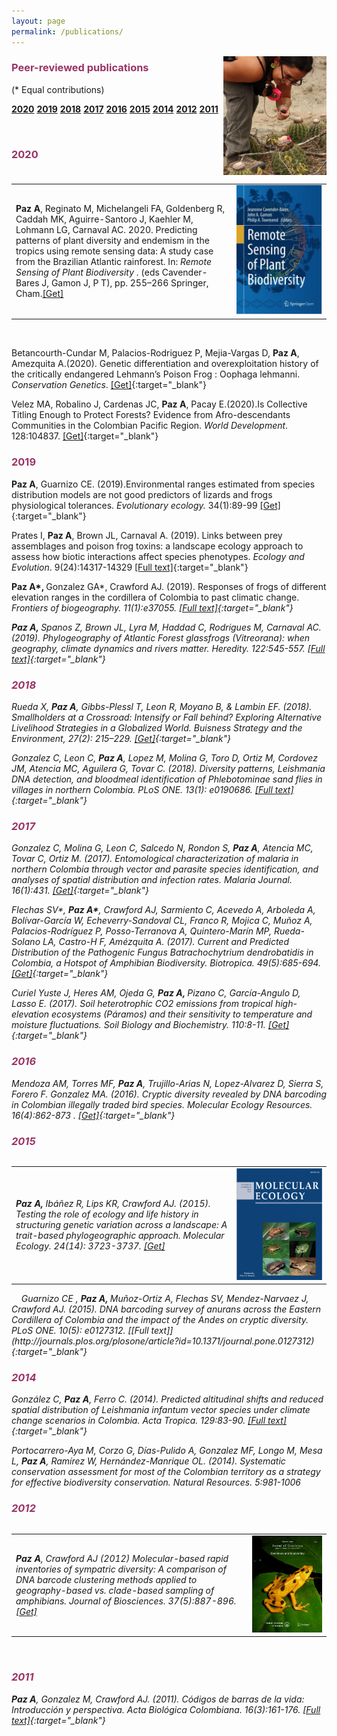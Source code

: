 ```yaml
---
layout: page
permalink: /publications/
---
```

<img style="float: right;" src="/images/melocactus.png" height="190">

<h3><strong><span style="color: #993366;"> Peer-reviewed publications</span></strong></h3> 
(* Equal contributions) 
&nbsp; 
  
  
**<a href="#2020">2020</a>**
**<a href="#2019">2019</a>**
**<a href="#2018">2018</a>**
**<a href="#2017">2017</a>**
**<a href="#2016">2016</a>**
**<a href="#2015">2015</a>**
**<a href="#2014">2014</a>**
**<a href="#2012">2012</a>**
**<a href="#2011">2011</a>**<br>  

&nbsp; &nbsp;
 

<a name="2020"></a>
<h3><strong><span style="color: #993366;">2020 </span></strong></h3>  
<table align="left">
  <tr><td style="width:70%;height:100%;vertical-align: middle;"><strong>Paz A</strong>, Reginato M, Michelangeli FA, Goldenberg R, Caddah MK, Aguirre-Santoro J, Kaehler M, Lohmann LG, Carnaval AC. 2020. Predicting patterns of plant diversity and endemism in the tropics using remote sensing data: A study case from the Brazilian Atlantic rainforest. In:<i> Remote Sensing of Plant Biodiversity </i>. (eds Cavender-Bares J, Gamon J, P T), pp. 255–266 Springer, Cham.<a href="https://link.springer.com/chapter/10.1007/978-3-030-33157-3_11" target="_blank">[Get]</a></td><td style="height:90%;vertical-align: middle;"><img src="/images/book_RSplants.png" alt="cover"/></td></tr>
</table>
<br>  
&nbsp; &nbsp;  

Betancourth-Cundar M, Palacios-Rodriguez P, Mejia-Vargas D, <strong>Paz A</strong>, Amezquita A.(2020). Genetic differentiation and overexploitation history of the critically endangered Lehmann’s Poison Frog : Oophaga lehmanni. <i>Conservation Genetics</i>. [[Get]](https://link.springer.com/article/10.1007%2Fs10592-020-01262-w){:target="_blank"}

<span lang="ES">Velez MA, Robalino J, Cardenas JC, <strong>Paz A</strong>, Pacay E.(2020).</span>Is Collective Titling Enough to Protect Forests? Evidence from Afro-descendants Communities in the Colombian Pacific Region. <i>World Development</i>. 128:104837. [[Get]](https://www.sciencedirect.com/science/article/pii/S0305750X19304863?dgcid=coauthor&amp;fbclid=IwAR3_2VE5mpYfSoeiTJwEysEGrzOSHdIL15MFwEvnfvGEhJuJ3Z-q7xnt8Yo){:target="_blank"}

<a name="2019"></a>
<h3><strong><span style="color: #993366;">2019</span></strong></h3>

<b>Paz A</b>, <b></b>Guarnizo CE. (2019).<b></b>Environmental ranges estimated from species distribution models are not good predictors of lizards and frogs physiological tolerances. <i>Evolutionary ecology. </i>34(1):89-99 [[Get]](https://link.springer.com/article/10.1007/s10682-019-10022-3){:target="_blank"}

Prates I, <strong>Paz A</strong>, Brown JL, Carnaval A. (2019). Links between prey assemblages and poison frog toxins: a landscape ecology approach to assess how biotic interactions affect species phenotypes. <em>Ecology and Evolution</em>. 9(24):14317-14329 [[Full text]](https://onlinelibrary.wiley.com/doi/full/10.1002/ece3.5867?utm_campaign=Feed%3A+EcologyAndEvolution+%28Ecology+and+Evolution%29&amp;af=R&amp;utm_medium=feed&amp;utm_content=FeedBurner&amp;utm_source=feedburner){:target="_blank"}

<b><span lang="ES">Paz A*, </span></b><span lang="ES">Gonzalez GA*, Crawford AJ. </span>(2019). Responses of frogs of different elevation ranges in the cordillera of Colombia to past climatic change. <i> Frontiers of biogeography. 11(1):e37055. [[Full text]](https://escholarship.org/uc/item/32g8q7x3){:target="_blank"}

<strong>Paz A, </strong>Spanos Z, Brown JL, Lyra M, Haddad C, Rodrigues M, Carnaval AC. (2019). Phylogeography of Atlantic Forest glassfrogs (<em>Vitreorana</em>): when geography, climate dynamics and rivers matter. <em>Heredity. 122:545-557.</em> [[Full text]](https://rdcu.be/9Y1T){:target="_blank"}

<a name="2018"></a>
<h3><strong><span style="color: #993366;">2018</span></strong></h3>

Rueda X, <strong>Paz A</strong>, Gibbs-Plessl T, Leon R, Moyano B, &amp; Lambin EF. (2018). Smallholders at a Crossroad: Intensify or Fall behind? Exploring Alternative Livelihood Strategies in a Globalized World. <i>Buisness Strategy and the Environment</i>, 27(2): 215–229. [[Get]](http://onlinelibrary.wiley.com/doi/10.1002/bse.2011/full){:target="_blank"}

Gonzalez C, Leon C, <strong>Paz A</strong>, Lopez M, Molina G, Toro D, Ortiz M, Cordovez JM, Atencia MC, Aguilera G, Tovar C. (2018). Diversity patterns, <em>Leishmania</em> DNA detection, and bloodmeal identification of Phlebotominae sand flies in villages in northern Colombia. <em>PLoS ONE. </em>13(1): e0190686. [[Full text]](http://journals.plos.org/plosone/article?id=10.1371/journal.pone.0190686){:target="_blank"}

<a name="2017"></a>
<h3><strong><span style="color: #993366;">2017 </span></strong></h3>

Gonzalez C, Molina G, Leon C, Salcedo N, Rondon S, <strong>Paz A</strong>, Atencia MC, Tovar C, Ortiz M. (2017). Entomological characterization of malaria in northern Colombia through vector and parasite species identification, and analyses of spatial distribution and infection rates. <em>Malaria Journal.</em> 16(1):431. [[Get]](http://rdcu.be/xNyf){:target="_blank"}

Flechas SV*, <strong>Paz A*</strong>, Crawford AJ, Sarmiento C, Acevedo A, Arboleda A, Bolívar-García W, Echeverry-Sandoval CL, Franco R, Mojica C, Muñoz A, Palacios-Rodríguez P, Posso-Terranova A, Quintero-Marín MP, Rueda-Solano LA, Castro-H F, Amézquita A. (2017). Current and Predicted Distribution of the Pathogenic Fungus Batrachochytrium dendrobatidis in Colombia, a Hotspot of Amphibian Biodiversity. <em>Biotropica. 49(5):685-694. </em> [[Get]](http://onlinelibrary.wiley.com/doi/10.1111/btp.12457/full){:target="_blank"}

Curiel Yuste J, Heres AM, Ojeda G, <strong>Paz A, </strong>Pizano C, García-Angulo D, Lasso E. (2017). Soil heterotrophic CO2 emissions from tropical high-elevation ecosystems (Páramos) and their sensitivity to temperature and moisture fluctuations. <em>Soil Biology and Biochemistry. </em>110:8-11. [[Get]](http://www.sciencedirect.com/science/article/pii/S0038071716303455){:target="_blank"}

<a name="2016"></a>
<h3><strong><span style="color: #993366;">2016</span></strong></h3>

Mendoza AM, Torres MF, <strong>Paz A</strong>, Trujillo-Arias N, Lopez-Alvarez D, Sierra S, Forero F. Gonzalez MA. (2016). Cryptic diversity revealed by DNA barcoding in Colombian illegally traded bird species. <em>Molecular Ecology Resources. 16(4):862-873 .</em> [[Get]](http://onlinelibrary.wiley.com/doi/10.1111/1755-0998.12515/abstract){:target="_blank"}

<a name="2015"></a>
<h3><strong><span style="color: #993366;">2015</span></strong></h3>  
<table align="left">
  <tr><td style="width:70%;height:100%;vertical-align: middle;"><strong>Paz A, </strong>Ibáñez R, Lips KR, Crawford AJ. (2015). Testing the role of ecology and life history in structuring genetic variation across a landscape: A trait-based phylogeographic approach. <em>Molecular Ecology.  </em>  24(14): 3723-3737. <a href="http://onlinelibrary.wiley.com/doi/10.1111/mec.13275/abstract" target="_blank">[Get]</a></td><td style="height:90%;vertical-align: middle;"><img src="/images/molecol_cover.png" alt="cover"/></td></tr>
</table>
<br>  
&nbsp; &nbsp;  
Guarnizo CE , <strong>Paz A, </strong>Muñoz-Ortiz A, Flechas SV, Mendez-Narvaez J, Crawford AJ. (2015). DNA barcoding survey of anurans across the Eastern Cordillera of Colombia and the impact of the Andes on cryptic diversity. <em>PLoS ONE. </em>10(5): e0127312. [[Full text]](http://journals.plos.org/plosone/article?id=10.1371/journal.pone.0127312){:target="_blank"}

<a name="2014"></a>
<h3><strong><span style="color: #993366;">2014</span></strong></h3>

González C, <strong>Paz A</strong>, Ferro C. (2014). Predicted altitudinal shifts and reduced spatial distribution of <em>Leishmania infantum </em>vector species under climate change scenarios in Colombia. <em>Acta Tropica</em>. 129:83-90. [[Full text]](http://www.sciencedirect.com/science/article/pii/S0001706X13002192){:target="_blank"}

Portocarrero-Aya M, Corzo G, Días-Pulido A, Gonzalez MF, Longo M, Mesa L, <strong>Paz A</strong>, Ramírez W, Hernández-Manrique OL. (2014). Systematic conservation assessment for most of the Colombian territory as a strategy for effective biodiversity conservation. <em>Natural Resources</em>. 5:981-1006

<a name="2012"></a>
<h3><strong><span style="color: #993366;">2012</span></strong></h3>
<table align="left">
  <tr><td style="width:75%;height:100%;vertical-align: middle;"><strong>Paz A</strong>, Crawford AJ (2012) Molecular-based rapid inventories of sympatric diversity: A comparison of DNA barcode clustering methods applied to geography-based vs. clade-based sampling of amphibians<em>.</em> <em>Journal of Biosciences</em>. 37(5):887-896. <a href="http://link.springer.com/article/10.1007%2Fs12038-012-9255-x" target="_blank">[Get]</a></td><td style="height:80%;vertical-align: middle;"><img src="/images/Jbio_cover.jpg" alt="cover"/></td></tr>
</table>
<br>  
&nbsp; &nbsp;  

<a name="2011"></a>
<h3><strong><span style="color: #993366;">2011</span></strong></h3>

<strong>Paz A</strong>, Gonzalez M, Crawford AJ. (2011). Códigos de barras de la vida: Introducción y perspectiva. <em>Acta Biológica Colombiana</em>. 16(3):161-176. [[Full text]](http://revistas.unal.edu.co/index.php/actabiol/article/view/19782/28016){:target="_blank"}
